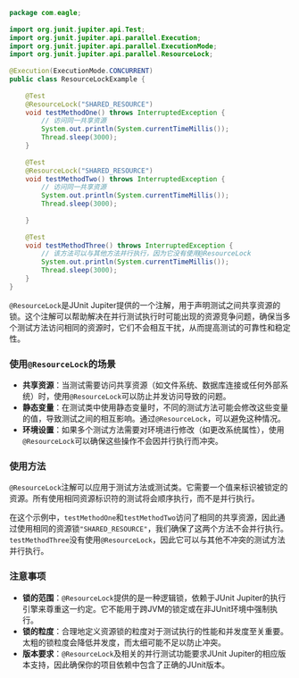 ```java
package com.eagle;  
  
import org.junit.jupiter.api.Test;  
import org.junit.jupiter.api.parallel.Execution;  
import org.junit.jupiter.api.parallel.ExecutionMode;  
import org.junit.jupiter.api.parallel.ResourceLock;  
  
@Execution(ExecutionMode.CONCURRENT)  
public class ResourceLockExample {  
  
    @Test  
    @ResourceLock("SHARED_RESOURCE")  
    void testMethodOne() throws InterruptedException {  
        // 访问同一共享资源  
        System.out.println(System.currentTimeMillis());  
        Thread.sleep(3000);  
    }  
  
    @Test  
    @ResourceLock("SHARED_RESOURCE")  
    void testMethodTwo() throws InterruptedException {  
        // 访问同一共享资源  
        System.out.println(System.currentTimeMillis());  
        Thread.sleep(3000);  
  
    }  
  
    @Test  
    void testMethodThree() throws InterruptedException {  
        // 该方法可以与其他方法并行执行，因为它没有使用@ResourceLock  
        System.out.println(System.currentTimeMillis());  
        Thread.sleep(3000);  
    }  
}

```

`@ResourceLock`是JUnit Jupiter提供的一个注解，用于声明测试之间共享资源的锁。这个注解可以帮助解决在并行测试执行时可能出现的资源竞争问题，确保当多个测试方法访问相同的资源时，它们不会相互干扰，从而提高测试的可靠性和稳定性。

### 使用`@ResourceLock`的场景

- **共享资源**：当测试需要访问共享资源（如文件系统、数据库连接或任何外部系统）时，使用`@ResourceLock`可以防止并发访问导致的问题。
- **静态变量**：在测试类中使用静态变量时，不同的测试方法可能会修改这些变量的值，导致测试之间的相互影响。通过`@ResourceLock`，可以避免这种情况。
- **环境设置**：如果多个测试方法需要对环境进行修改（如更改系统属性），使用`@ResourceLock`可以确保这些操作不会因并行执行而冲突。

### 使用方法

`@ResourceLock`注解可以应用于测试方法或测试类。它需要一个值来标识被锁定的资源。所有使用相同资源标识符的测试将会顺序执行，而不是并行执行。

在这个示例中，`testMethodOne`和`testMethodTwo`访问了相同的共享资源，因此通过使用相同的资源锁`"SHARED_RESOURCE"`，我们确保了这两个方法不会并行执行。`testMethodThree`没有使用`@ResourceLock`，因此它可以与其他不冲突的测试方法并行执行。

### 注意事项

- **锁的范围**：`@ResourceLock`提供的是一种逻辑锁，依赖于JUnit Jupiter的执行引擎来尊重这一约定。它不能用于跨JVM的锁定或在非JUnit环境中强制执行。
- **锁的粒度**：合理地定义资源锁的粒度对于测试执行的性能和并发度至关重要。太粗的锁粒度会降低并发度，而太细可能不足以防止冲突。
- **版本要求**：`@ResourceLock`及相关的并行测试功能要求JUnit Jupiter的相应版本支持，因此确保你的项目依赖中包含了正确的JUnit版本。